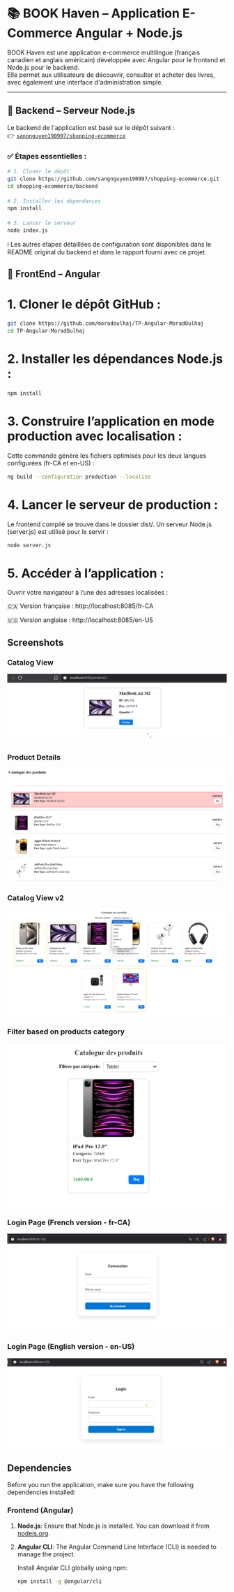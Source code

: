 # 📚 BOOK Haven – Application E-Commerce Angular + Node.js

BOOK Haven est une application e-commerce multilingue (français canadien et anglais américain) développée avec Angular pour le frontend et Node.js pour le backend.  
Elle permet aux utilisateurs de découvrir, consulter et acheter des livres, avec également une interface d'administration simple.

---

## 🔧 Backend – Serveur Node.js

Le backend de l'application est basé sur le dépôt suivant :  
👉 [`sangnguyen190997/shopping-ecommerce`](https://github.com/sangnguyen190997/shopping-ecommerce/tree/master/backend)

### ✅ Étapes essentielles :

```bash
# 1. Cloner le dépôt
git clone https://github.com/sangnguyen190997/shopping-ecommerce.git
cd shopping-ecommerce/backend

# 2. Installer les dépendances
npm install

# 3. Lancer le serveur
node index.js
```

ℹ️ Les autres étapes détaillées de configuration sont disponibles dans le README original du backend et dans le rapport fourni avec ce projet.

## 🔧 FrontEnd – Angular

# 1. Cloner le dépôt GitHub :

```bash
git clone https://github.com/moradoulhaj/TP-Angular-MoradOulhaj
cd TP-Angular-MoradOulhaj
```
# 2. Installer les dépendances Node.js :
```bash
npm install
```
# 3. Construire l’application en mode production avec localisation :
Cette commande génère les fichiers optimisés pour les deux langues configurées (fr-CA et en-US) :
```bash
ng build --configuration production --localize
```
# 4. Lancer le serveur de production :
Le frontend compilé se trouve dans le dossier dist/.
Un serveur Node.js (server.js) est utilisé pour le servir :
```bash
node server.js
```
# 5. Accéder à l’application :
Ouvrir votre navigateur à l’une des adresses localisées :

🇨🇦 Version française : http://localhost:8085/fr-CA

🇺🇸 Version anglaise : http://localhost:8085/en-US




## Screenshots

### Catalog View
![Catalog Screenshot](./screenshots/image.png)

### Product Details
![Product Details Screenshot](./screenshots/image2.png)
### Catalog View v2
![Catalog Screenshot](./screenshots/image3.png)

### Filter based on products category
![Catalog Screenshot](./screenshots/image4.png)

### Login Page (French version - fr-CA)
![Login Page French](./screenshots/image5.png)

### Login Page (English version - en-US)
![Login Page English](./screenshots/image6.png)




## Dependencies

Before you run the application, make sure you have the following dependencies installed:

### Frontend (Angular)

1. **Node.js**: Ensure that Node.js is installed. You can download it from [nodejs.org](https://nodejs.org/).

2. **Angular CLI**: The Angular Command Line Interface (CLI) is needed to manage the project.
   
   Install Angular CLI globally using npm:
   ```bash
   npm install -g @angular/cli

